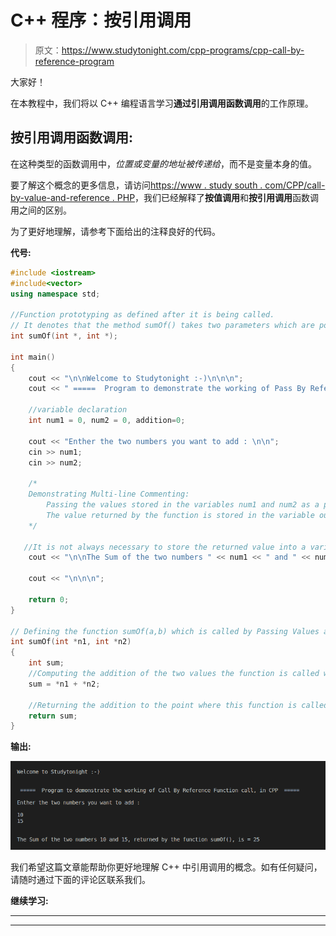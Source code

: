 # C++ 程序：按引用调用

> 原文：<https://www.studytonight.com/cpp-programs/cpp-call-by-reference-program>

大家好！

在本教程中，我们将以 C++ 编程语言学习**通过引用调用函数调用**的工作原理。

## 按引用调用函数调用:

在这种类型的函数调用中，*位置或变量的地址被传递给*，而不是变量本身的值。

要了解这个概念的更多信息，请访问[https://www . study south . com/CPP/call-by-value-and-reference . PHP](https://www.studytonight.com/cpp/call-by-value-and-reference.php)，我们已经解释了**按值调用**和**按引用调用**函数调用之间的区别。

为了更好地理解，请参考下面给出的注释良好的代码。

**代号:**

```cpp
#include <iostream>
#include<vector>
using namespace std;

//Function prototyping as defined after it is being called.  
// It denotes that the method sumOf() takes two parameters which are pointer to an int and returns int
int sumOf(int *, int *);

int main()
{
    cout << "\n\nWelcome to Studytonight :-)\n\n\n";
    cout << " =====  Program to demonstrate the working of Pass By Reference Function call, in CPP  ===== \n\n";

    //variable declaration
    int num1 = 0, num2 = 0, addition=0;

    cout << "Enther the two numbers you want to add : \n\n";
    cin >> num1;
    cin >> num2;

    /*
    Demonstrating Multi-line Commenting:
        Passing the values stored in the variables num1 and num2 as a parameter to function sumOf().
        The value returned by the function is stored in the variable output
    */

   //It is not always necessary to store the returned value into a variable as it can be directly used as demonstrted below
    cout << "\n\nThe Sum of the two numbers " << num1 << " and " << num2 << ", returned by the function sumOf(), is = " << sumOf(&num1, &num2);

    cout << "\n\n\n";

    return 0;
}

// Defining the function sumOf(a,b) which is called by Passing Values and returns the sum of a and b
int sumOf(int *n1, int *n2)
{
    int sum;
    //Computing the addition of the two values the function is called with
    sum = *n1 + *n2;

    //Returning the addition to the point where this function is called from
    return sum;
}
```

**输出:**

![C++ Call By Reference](img/7ff15cbe5aa6684d6a033c4f442d2225.png)

我们希望这篇文章能帮助你更好地理解 C++ 中引用调用的概念。如有任何疑问，请随时通过下面的评论区联系我们。

**继续学习:**

* * *

* * *